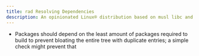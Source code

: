 ```yaml
---
title: rad Resolving Dependencies
description: An opinionated Linux® distribution based on musl libc and toybox
---
```


- Packages should depend on the least amount of packages required to build to prevent bloating the entire tree with duplicate entries; a simple check might prevent that
